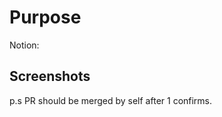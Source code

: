 # Purpose

<!-- Write down the main purpose this is aiming for  -->

<!-- Link related notion card  -->

Notion:

<!-- Erase or ignore those that do not apply -->

## Screenshots

<!-- Upload screenshots from sketch or simulators -->

p.s PR should be merged by self after 1 confirms.
